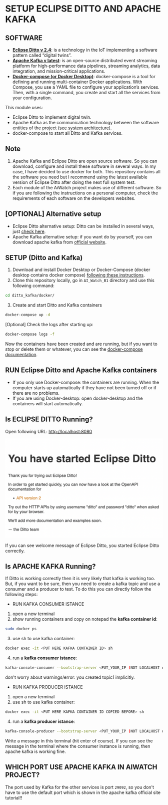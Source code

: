 # SETUP ECLIPSE DITTO AND APACHE KAFKA

## SOFTWARE
- [**Eclipse Ditto v 2.4**](https://www.eclipse.org/ditto/): is a technology in the IoT implementing a software pattern called “digital twins”.
- [**Apache Kafka v latest**](https://kafka.apache.org/): is an open-source distributed event streaming platform for high-performance data pipelines, streaming analytics, data integration, and mission-critical applications.
-  [**Docker-compose (or Docker Desktop)**](https://docs.docker.com/compose/): docker-compose is a tool for defining and running multi-container Docker applications. With Compose, you use a YAML file to configure your application’s services. Then, with a single command, you create and start all the services from your configuration.
 
This module uses:
- Eclipse Ditto to implement digital twin.
- Apache Kafka as the communication technology between the software entities of the project ([see system architecture](https://github.com/Luruu/AI_Watch_B1#system-structure-)).
- docker-compose to start all Ditto and Kafka services.

## Note
1. Apache Kafka and Eclipse Ditto are open source software. So you can download, configure and install these software in several ways. In my case, I have decided to use docker for both. This repository contains all the software you need but I recommend using the latest available version of Eclipse Ditto after doing the next full system test.
2. Each module of the AiWatch project makes use of different software. So if you are following the instructions on a personal computer, check the requirements of each software on the developers websites.

## [OPTIONAL] Alternative setup
- Eclipse Ditto alternative setup: Ditto can be installed in several ways, just [check here](https://github.com/eclipse-ditto/ditto/tree/master/deployment#eclipse-ditto--deployment).
- Apache Kafka alternative setup: if you want do by yourself, you can download apache kafka from [official website](https://kafka.apache.org/downloads).

 
## SETUP (Ditto and Kafka)
1. Download and install Docker Desktop or Docker-Compose (docker desktop contains docker compose) [following these instructions](https://docs.docker.com/compose/install/).
2. Clone this repository locally, go in `AI_Watch_B1` directory and use this following command: 
```bash
cd ditto_kafka/docker/
```
3. Create and start Ditto and Kafka containers
```bash
docker-compose up -d
```
[Optional] Check the logs after starting up:
```bash
docker-compose logs -f
```
Now the containers have been created and are running, but if you want to stop or delete them or whatever, you can see the [docker-compose documentation](https://docs.docker.com/compose/reference/).


## RUN Eclipse Ditto and Apache Kafka containers
- If you only use Docker-compose: the containers are running. When the computer starts up automatically if they have not been turned off or if there are no problems.
- If you are using Docker-desktop: open docker-desktop and the containers will start automatically.

## Is ECLIPSE DITTO Running?
Open following URL: [http://localhost:8080](http://localhost:8080)<br/>
<p>
    <div align="center">
        <img src="../images/dittohomepage.png", width="600">
    </div>
</p>
If you can see welcome message of Eclipse Ditto, you started Eclipse Ditto correctly.

## Is APACHE KAFKA Running? 
If Ditto is working correctly then it is very likely that kafka is working too. But, if you want to be sure, then you need to create a kafka topic and use a consumer and a producer to test. To do this you can directly follow the following steps:

- RUN KAFKA CONSUMER ISTANCE
1. open a new terminal
2. show running containers and copy on notepad the **kafka container id**: 
```bash 
sudo docker ps
```
3. use sh to use kafka container:  
```bash 
docker exec -it <PUT HERE KAFKA CONTAINER ID> sh
``` 
4. run a **kafka consumer istance**: 
```bash 
kafka-console-consumer --bootstrap-server <PUT_YOUR_IP (NOT LOCALHOST or 127.0.0.1)>:29092 --topic topic1
```
don't worry about warnings/error: you created topic1 implicitly. 

- RUN KAFKA PRODUCER ISTANCE
1. open a new terminal
2. use sh to use kafka container:  
```bash 
docker exec -it <PUT HERE KAFKA CONTAINER ID COPIED BEFORE> sh
``` 
4. run a **kafka producer istance**: 
```bash 
kafka-console-producer --bootstrap-server <PUT_YOUR_IP (NOT LOCALHOST or 127.0.0.1)>:29092 --topic topic1
```

Write a message in this terminal (hit enter of course). If you can see the message in the terminal where the consumer instance is running, then apache kafka is working fine.

## WHICH PORT USE APACHE KAFKA IN AIWATCH PROJECT?
The port used by Kafka for the other services is port ```29092```, so you don't have to use the default port which is shown in the apache kafka official site tutorial!!


